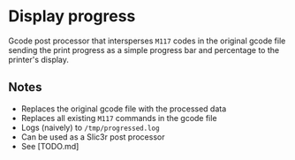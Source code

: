 # Display progress

Gcode post processor that intersperses `M117` codes in the original gcode file sending the print progress as a simple progress bar and percentage to the printer's display.

## Notes

* Replaces the original gcode file with the processed data
* Replaces all existing `M117` commands in the gcode file
* Logs (naively) to `/tmp/progressed.log`
* Can be used as a Slic3r post processor
* See [TODO.md]
